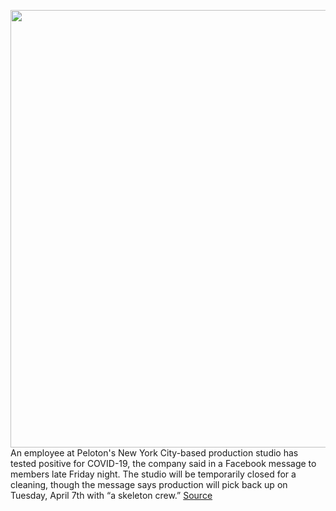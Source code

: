 <img src='https://cdn.vox-cdn.com/thumbor/qzSQl8yUr-GqsSdlOAW2wiyi22k=/0x0:7878x5252/1200x800/filters:focal(3309x1996:4569x3256)/cdn.vox-cdn.com/uploads/chorus_image/image/66602392/1186506982.jpg.0.jpg' width='700px' /><br/>
An employee at Peloton's New York City-based production studio has tested positive for COVID-19, the company said in a Facebook message to members late Friday night. The studio will be temporarily closed for a cleaning, though the message says production will pick back up on Tuesday, April 7th with “a skeleton crew.”
<a href='https://www.theverge.com/2020/4/3/21207751/peloton-live-classes-employee-tested-positive-covid-19'> Source <a/>